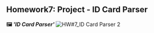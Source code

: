 ## Homework7: Project - ID Card Parser
**🖼 *'ID Card Parser'*** 
![HW#7_ID Card Parser 2](https://github.com/user-attachments/assets/afa74da0-5eb0-4c9f-ab66-680eaaee8916)
